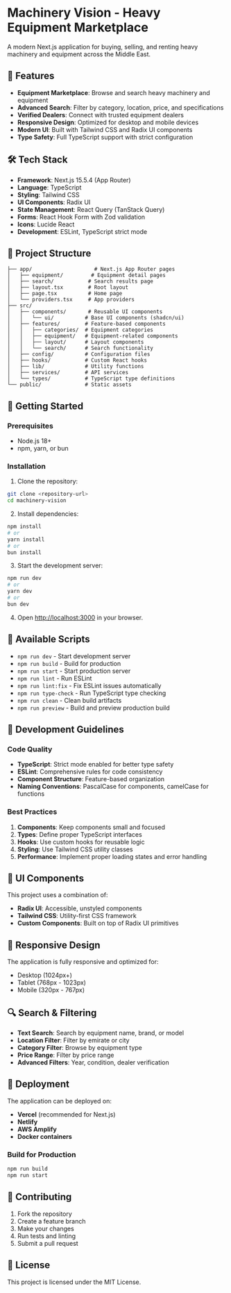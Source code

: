 # Machinery Vision - Heavy Equipment Marketplace

A modern Next.js application for buying, selling, and renting heavy machinery and equipment across the Middle East.

## 🚀 Features

- **Equipment Marketplace**: Browse and search heavy machinery and equipment
- **Advanced Search**: Filter by category, location, price, and specifications
- **Verified Dealers**: Connect with trusted equipment dealers
- **Responsive Design**: Optimized for desktop and mobile devices
- **Modern UI**: Built with Tailwind CSS and Radix UI components
- **Type Safety**: Full TypeScript support with strict configuration

## 🛠️ Tech Stack

- **Framework**: Next.js 15.5.4 (App Router)
- **Language**: TypeScript
- **Styling**: Tailwind CSS
- **UI Components**: Radix UI
- **State Management**: React Query (TanStack Query)
- **Forms**: React Hook Form with Zod validation
- **Icons**: Lucide React
- **Development**: ESLint, TypeScript strict mode

## 📁 Project Structure

```
├── app/                    # Next.js App Router pages
│   ├── equipment/         # Equipment detail pages
│   ├── search/           # Search results page
│   ├── layout.tsx        # Root layout
│   ├── page.tsx          # Home page
│   └── providers.tsx     # App providers
├── src/
│   ├── components/       # Reusable UI components
│   │   └── ui/          # Base UI components (shadcn/ui)
│   ├── features/        # Feature-based components
│   │   ├── categories/  # Equipment categories
│   │   ├── equipment/   # Equipment-related components
│   │   ├── layout/      # Layout components
│   │   └── search/      # Search functionality
│   ├── config/          # Configuration files
│   ├── hooks/           # Custom React hooks
│   ├── lib/             # Utility functions
│   ├── services/        # API services
│   └── types/           # TypeScript type definitions
└── public/              # Static assets
```

## 🚀 Getting Started

### Prerequisites

- Node.js 18+
- npm, yarn, or bun

### Installation

1. Clone the repository:

```bash
git clone <repository-url>
cd machinery-vision
```

2. Install dependencies:

```bash
npm install
# or
yarn install
# or
bun install
```

3. Start the development server:

```bash
npm run dev
# or
yarn dev
# or
bun dev
```

4. Open [http://localhost:3000](http://localhost:3000) in your browser.

## 📜 Available Scripts

- `npm run dev` - Start development server
- `npm run build` - Build for production
- `npm run start` - Start production server
- `npm run lint` - Run ESLint
- `npm run lint:fix` - Fix ESLint issues automatically
- `npm run type-check` - Run TypeScript type checking
- `npm run clean` - Clean build artifacts
- `npm run preview` - Build and preview production build

## 🔧 Development Guidelines

### Code Quality

- **TypeScript**: Strict mode enabled for better type safety
- **ESLint**: Comprehensive rules for code consistency
- **Component Structure**: Feature-based organization
- **Naming Conventions**: PascalCase for components, camelCase for functions

### Best Practices

1. **Components**: Keep components small and focused
2. **Types**: Define proper TypeScript interfaces
3. **Hooks**: Use custom hooks for reusable logic
4. **Styling**: Use Tailwind CSS utility classes
5. **Performance**: Implement proper loading states and error handling

## 🎨 UI Components

This project uses a combination of:

- **Radix UI**: Accessible, unstyled components
- **Tailwind CSS**: Utility-first CSS framework
- **Custom Components**: Built on top of Radix UI primitives

## 📱 Responsive Design

The application is fully responsive and optimized for:

- Desktop (1024px+)
- Tablet (768px - 1023px)
- Mobile (320px - 767px)

## 🔍 Search & Filtering

- **Text Search**: Search by equipment name, brand, or model
- **Location Filter**: Filter by emirate or city
- **Category Filter**: Browse by equipment type
- **Price Range**: Filter by price range
- **Advanced Filters**: Year, condition, dealer verification

## 🚀 Deployment

The application can be deployed on:

- **Vercel** (recommended for Next.js)
- **Netlify**
- **AWS Amplify**
- **Docker containers**

### Build for Production

```bash
npm run build
npm run start
```

## 🤝 Contributing

1. Fork the repository
2. Create a feature branch
3. Make your changes
4. Run tests and linting
5. Submit a pull request

## 📄 License

This project is licensed under the MIT License.
